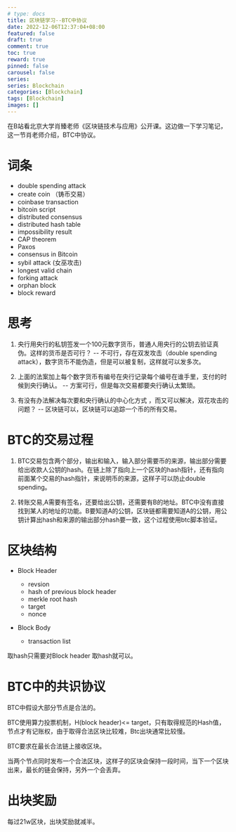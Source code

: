 ```yaml
---
# type: docs 
title: 区块链学习--BTC中协议
date: 2022-12-06T12:37:04+08:00
featured: false
draft: true
comment: true
toc: true
reward: true
pinned: false
carousel: false
series:
series: Blockchain
categories: [Blockchain]
tags: [Blockchain]
images: []
---
```


在B站看北京大学肖臻老师《区块链技术与应用》公开课。这边做一下学习笔记，这一节肖老师介绍，BTC中协议。

# 词条

- double spending attack
- create coin （铸币交易）
- coinbase transaction
- bitcoin script
- distributed consensus
- distributed hash table
- impossibility  result
- CAP theorem
- Paxos
- consensus in Bitcoin
- sybil attack (女巫攻击)
- longest valid chain
- forking attack
- orphan  block
- block reward

# 思考

1. 央行用央行的私钥签发一个100元数字货币，普通人用央行的公钥去验证真伪。这样的货币是否可行？   -- 不可行，存在双发攻击（double spending attack），数字货币不能伪造，但是可以被复制，这样就可以发多次。
2. 上面的法案加上每个数字货币有编号在央行记录每个编号在谁手里，支付的时候到央行确认。 -- 方案可行，但是每次交易都要央行确认太繁琐。 

3. 有没有办法解决每次要和央行确认的中心化方式 ，而又可以解决，双花攻击的问题？ -- 区块链可以，区块链可以追踪一个币的所有交易。

# BTC的交易过程

1. BTC交易包含两个部分，输出和输入，输入部分需要币的来源，输出部分需要给出收款人公钥的hash。在链上除了指向上一个区块的hash指针，还有指向前面某个交易的hash指针，来说明币的来源，这样子可以防止double spending。


2. 转账交易,A需要有签名，还要给出公钥，还需要有B的地址。BTC中没有直接找到某人的地址的功能。B要知道A的公钥，区块链都需要知道A的公钥，用公钥计算出hash和来源的输出部分hash要一致，这个过程使用btc脚本验证。


# 区块结构

- Block Header
    - revsion
    - hash of previous block header
    - merkle root hash
    - target 
    - nonce

- Block Body
    - transaction list

取hash只需要对Block header 取hash就可以。

# BTC中的共识协议

BTC中假设大部分节点是合法的。

BTC使用算力投票机制，H(block header)<= target，只有取得规范的Hash值，节点才有记账权，由于取得合法区块比较难，Btc出块通常比较慢。

BTC要求在最长合法链上接收区块。

当两个节点同时发布一个合法区块，这样子的区块会保持一段时间，当下一个区块出来，最长的链会保持，另外一个会丢弃。


# 出块奖励

每过21w区块，出块奖励就减半。